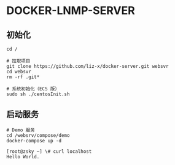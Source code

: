 # DOCKER-LNMP-SERVER

## 初始化

``` shell
cd /

# 拉取项目
git clone https://github.com/liz-x/docker-server.git websvr
cd websvr
rm -rf .git*

# 系统初始化（ECS 版）
sudo sh ./centosInit.sh
```

## 启动服务

``` shell
# Demo 服务
cd /websrv/compose/demo
docker-compose up -d

[root@zsky ~] \# curl localhost
Hello World.
```

